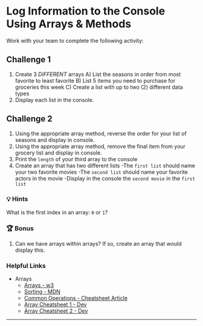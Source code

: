 # Log Information to the Console Using Arrays & Methods

Work with your team to complete the following activity:
​

## Challenge 1

1. Create 3 *DIFFERENT* arrays
    A) List the seasons in order from most favorite to least favorite
    B) List 5 items you need to purchase for groceries this week
    C) Create a list with up to two (2) different data types
2. Display each list in the console.

## Challenge 2

1. Using the appropriate array method, reverse the order for your list of seasons and display in console.
2. Using the appropriate array method, remove the final item from your grocery list and display in console.
3. Print the `length` of your third array to the console
4. Create an array that has two different lists
  -The `first list` should name your two favorite movies
  -The `second list` should name your favorite actors in the movie
  -Display in the console the `second movie` in the `first list`

### 💡 Hints

What is the first index in an array: `0` or `1`?

### 🏆 Bonus

1. Can we have arrays within arrays? If so, create an array that would display this.

### Helpful Links

- Arrays
  - [Arrays - w3](http://www-db.deis.unibo.it/courses/TW/DOCS/w3schools/js/js_array_methods.asp.html)
  - [Sorting - MDN](https://developer.mozilla.org/en-US/docs/Web/JavaScript/Reference/Global_Objects/Array/sort)
  - [Common Operations - Cheatsheet Article](https://dmitripavlutin.com/operations-on-arrays-javascript/)
  - [Array Cheatsheet 1 - Dev](https://dev.to/vincenius/javascript-array-functions-cheatsheet-1c15)
  - [Array Cheatsheet 2 - Dev](https://dev.to/atila/array-cheatsheet-4me0)

---
